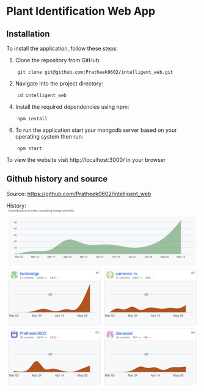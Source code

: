 # Plant Identification Web App 
## Installation
To install the application, follow these steps:

1. Clone the repository from GitHub:
```
    git clone git@github.com:Pratheek0602/intelligent_web.git
```
2. Navigate into the project directory:
```
    cd intelligent_web
```

4. Install the required dependencies using npm:
```
    npm install
```
6. To run the application start your mongodb server based on your operating system then run:
```
    npm start
```
To view the website visit http://localhost:3000/ in your browser

## Github history and source

Source: https://github.com/Pratheek0602/intelligent_web

History:
<img width="910" alt="github-contributions" src="public/images/github-contributions.png">
    
